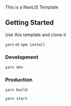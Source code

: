This is a NextJS Template

## Getting Started

Use this template and clone it

`yarn` or `npm install`

### Development

```
yarn dev
```

### Production

`yarn build`

`yarn start`

